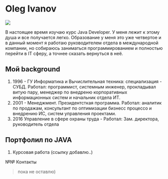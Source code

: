# Oleg Ivanov 
![](.../img/brussel_china.jpg)

В настоящее время изучаю курс Java Developer. У меня  лежит к этому  душа и  все  получается легко.
Образование у  меня это  уже четвертое и в  данный  момент я  работаю  руководителем  отдела в международной  компании, но собираюсь заниматься программированием и полностью перейти в IT сферу,  а  точнее сказать вернуться в неё.

## Мой background
1. 1996 - ГУ Информатика и Вычислительная техника: специализация - СУБД. Работал: программист, системным инженер, прокладывал  витую пару, менеджер по  внедреню корпоративных информационных систем и начальник  отдела ИТ.
2. 2001 - Менеджмент. Президентсткая  программа. Работал: аналитик по  продажам, консультант по оптимизации бизнесс процессо и  внедрению ИС, систем  управления  проектами.
3. 2016 Управление в сфере  охраны  труда - Работал: Зам. директора, руководитель отдела

## Портфолил по JAVA
1. Курсовая работа  (ссылку добавлю..)


№№ Контакты

> пока не  оставлю)
